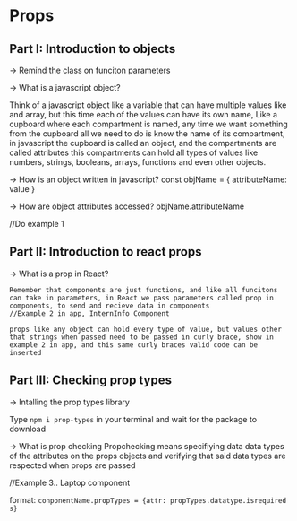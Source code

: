 # Props

## Part I: Introduction to objects

-> Remind the class on funciton parameters

-> What is a javascript object?

Think of a javascript object like a variable that can have multiple values like and array, but this
time each of the values can have its own name, Like a cupboard where each compartment is named, any time
we want something from the cupboard all we need to do is know the name of its compartment, in javascript
the cupboard is called an object, and the compartments are called attributes this compartments can hold
all types of values like numbers, strings, booleans, arrays, functions and even other objects.

-> How is an object written in javascript?
const objName = {
attributeName: value
}

-> How are object attributes accessed?
objName.attributeName

//Do example 1

## Part II: Introduction to react props

-> What is a prop in React?

    Remember that components are just functions, and like all funcitons can take in parameters, in React we pass parameters called prop in components, to send and recieve data in components
    //Example 2 in app, InternInfo Component

    props like any object can hold every type of value, but values other that strings when passed need to be passed in curly brace, show in example 2 in app, and this same curly braces valid code can be inserted

## Part III: Checking prop types

-> Intalling the prop types library

Type `npm i prop-types` in your terminal and wait for the package to download

-> What is prop checking
Propchecking means specifiying data data types of the attributes on the props objects and verifying that said data types are respected when props are passed

//Example 3.. Laptop component

format:
`conponentName.propTypes = {attr: propTypes.datatype.isrequired s}`
